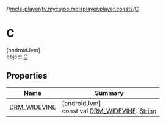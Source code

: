 //[mcls-player](../../../index.md)/[tv.mycujoo.mclsplayer.player.consts](../index.md)/[C](index.md)

# C

[androidJvm]\
object [C](index.md)

## Properties

| Name | Summary |
|---|---|
| [DRM_WIDEVINE](-d-r-m_-w-i-d-e-v-i-n-e.md) | [androidJvm]<br>const val [DRM_WIDEVINE](-d-r-m_-w-i-d-e-v-i-n-e.md): [String](https://kotlinlang.org/api/latest/jvm/stdlib/kotlin/-string/index.html) |
